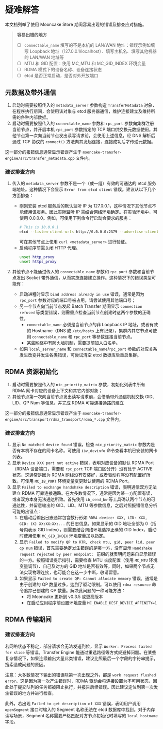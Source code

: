 # 疑难解答

本文档列举了使用 Mooncake Store 期间容易出现的错误及排查应对措施。

> **容易出错的地方**
> - [ ] `connectable_name` 填写的不是本机的 LAN/WAN 地址：错误示例如填写 Loopback 地址（127.0.0.1/localhost）、填写主机名、填写其他机器的 LAN/WAN 地址等
> - [ ] MTU 和 GID 配置：使用 MC_MTU 和 MC_GID_INDEX 环境变量
> - [ ] RDMA 模式下的设备名称、设备连接状态
> - [ ] etcd 是否正常启动，是否对外开放端口

## 元数据及带外通信
1. 启动时需要按照传入的 `metadata_server` 参数构造 `TransferMetadata` 对象，在程序执行期间，会使用该对象与 etcd 服务器通信，维护连接建立及维持所需的各种内部数据。
2. 启动时需要按照传入的 `connectable_name` 参数和 `rpc_port` 参数向集群注册当前节点，并开启本机 `rpc_port` 参数指定的 TCP 端口供交换元数据使用。其他节点第一次向当前节点发出读写请求前，会使用上述信息，经 DNS 解析后通过 TCP 协议的 `connect()` 方法向其发起连接，连接成功后才传递元数据。

这一部分的报错信息通常显示错误产生于 `mooncake-transfer-engine/src/transfer_metadata.cpp` 文件内。

### 建议排查方向
1. 传入的 `metadata_server` 参数不是一个（或一组）有效的可通达的 etcd 服务端地址。这种情况下会显示 `Error from etcd client` 错误。建议从以下几个方面排查：
    - 刚刚安装 etcd 服务后的默认监听 IP 为 127.0.0.1，这种情况下其他节点不能使用该服务。因此实际监听 IP 需结合网络环境确定。在实验环境中，可使用 0.0.0.0。例如，可使用下列命令行启动合要求的服务：
      ```bash
      # This is 10.0.0.1
      etcd --listen-client-urls http://0.0.0.0:2379 --advertise-client-urls http://10.0.0.1:2379
      ```
      可在其他节点上使用 `curl <metadata_server>` 进行验证。
    - 启动程序前需关闭 HTTP 代理。
      ```bash
      unset http_proxy
      unset https_proxy
      ```

2. 其他节点不能通过传入的 `connectable_name` 参数和 `rpc_port` 参数和当前节点发出 Socket 带外通信，从而实施连接建立操作。这种情况下的错误类型可能有：
    - 启动进程时显示 `bind address already in use` 错误，通常是因为 `rpc_port` 参数对应的端口号被占用，请尝试使用其他端口号；
    - 另一个节点向当前节点发起 Batch Transfer 期间显示 `connection refused` 等类型错误，则需重点检查当前节点创建时这两个参数的正确性。
      - `connectable_name` 必须是当前节点的非 Loopback IP 地址，或者有效的 Hostname（DNS 或 `/etc/hosts` 上有记录），集群内其它节点可使用 `connectable_name` 和 `rpc_port` 等参数连接当前节点。
      - 某些网络中有防火墙机制，需要提前加入白名单。
    - 如果 `local_server_name` 和  `connectable_name`/`rpc_port` 参数的对应关系发生改变并发生各类错误，可尝试清空 etcd 数据库后重启集群。

## RDMA 资源初始化

1. 启动时需要按照传入的 `nic_priority_matrix` 参数，初始化列表中所有 RDMA 网卡对应的设备上下文和其它内部对象；
2. 其他节点第一次向当前节点发出读写请求前，会借助带外通信机制交换 GID、LID、QP Num 等信息，并完成 RDMA 可靠连接通路的建立

这一部分的报错信息通常显示错误产生于 `mooncake-transfer-engine/src/transport/rdma_transport/rdma_*.cpp` 文件内。

### 建议排查方向
1. 显示 `No matched device found` 错误，检查 `nic_priority_matrix` 参数内是否有本机不存在的网卡名称。可使用 `ibv_devinfo` 命令查看本机已安装的网卡列表。
2. 显示 `Device XXX port not active` 错误，表明对应设备的默认 RDMA Port（RDMA 设备端口，需要和 `rpc_port` TCP 端口区分开）没有处于 ACTIVE 状态，这通常是因为 RDMA 网线没有安装好，或者驱动程序没有配置好所致。可使用 `MC_IB_PORT` 环境变量变更默认使用的 RDMA Port。
3. 显示 `Failed to exchange handshake description` 错误，表明通信双方无法建立 RDMA 可靠连接通路。在大多数情况下，通常是因为某一方配置有误，或者双方本身无法通达所致。首先使用 `ib_send_bw` 等工具确认两个节点的可通达性，并留意输出的 GID、LID、MTU 等参数信息，之后对照报错信息分析可能的出错点：
    1. 在启动后输出日志通常包含数行形如 `RDMA device: XXX, LID: XXX, GID: (X) XX:XX:XX:...` 的日志信息。如果显示的 GID 地址全部为 0（括号内表示 GID Index），则需要结合网络环境选择正确的 GID Index，启动时使用使用 `MC_GID_INDEX` 环境变量加以指定。
    2. 显示 `Failed to modify QP to RTR, check mtu, gid, peer lid, peer qp num` 错误，首先需要确定发生错误的是哪一方，没有显示 `Handshake request rejected by peer endpoint: ` 前缀的就表明问题来自显示错误的一方。按照错误提示指引，需要检查 MTU 长度配置（使用 `MC_MTU` 环境变量调节）、自己及对方的 GID 地址是否有效等。同时，如果两个节点无法实现物理连接，也可能会在这一步中断，敬请留意。
    3. 如果显示 `Failed to create QP: Cannot allocate memory` 错误，通常是由于创建的 QP 数量过多，达到了驱动限制。可以使用 `rdma resource` 命令追踪已创建的 QP 数量。解决此问题的一种可能方法：
       - 将 Mooncake 更新到 v0.3.5 或更高版本
       - 在启动应用程序前设置环境变量 `MC_ENABLE_DEST_DEVICE_AFFINITY=1`

## RDMA 传输期间
### 建议排查方向

若网络状态不稳定，部分请求会无法发送到位，显示 `Worker: Process failed for slice` 等错误。Transfer Engine 能通过重选路径等方式规避掉问题。在某些复杂情况下，如果连续输出大量此类错误，建议比照最后一个字段的字符串提示，搜索造成问题的原因。

注意：大多数情况下输出的错误除第一次出现之外，都是 `work request flushed error`。这是因为第一次产生错误时，RDMA 驱动会将连接设置为不可用状态，因此处于提交队列的任务都被阻止执行，并报告后续错误。因此建议定位到第一次发生错误的地方并进行检查。

此外，若出现 `Failed to get description of XXX` 错误，表明用户调用 `openSegment` 接口时输入的 Segment 名称无法在 etcd 数据库中找到。对于内存读写场景，Segment 名称需要严格匹配对方节点初始化时填写的 `local_hostname` 字段。
